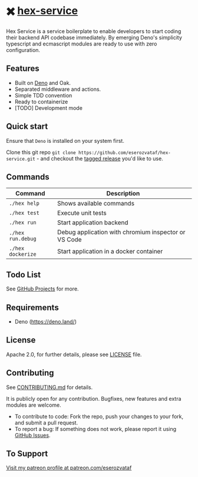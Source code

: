 # ✖️ [hex-service](https://github.com/eserozvataf/hex-service)

Hex Service is a service boilerplate to enable developers to start coding their backend API
codebase immediately. By emerging Deno's simplicity typescript and ecmascript modules are
ready to use with zero configuration.


## Features

* Built on [Deno](https://deno.land) and Oak.
* Separated middleware and actions.
* Simple TDD convention
* Ready to containerize
* [TODO] Development mode


## Quick start

Ensure that `Deno` is installed on your system first.

Clone this git repo `git clone
   https://github.com/eserozvataf/hex-service.git` - and checkout the [tagged
   release](https://github.com/eserozvataf/hex-service/releases) you'd like to
   use.


## Commands

| Command              | Description                                          |
|----------------------|------------------------------------------------------|
| `./hex help`         | Shows available commands                             |
| `./hex test`         | Execute unit tests                                   |
| `./hex run`          | Start application backend                            |
| `./hex run.debug`    | Debug application with chromium inspector or VS Code |
| `./hex dockerize`    | Start application in a docker container              |


## Todo List

See [GitHub Projects](https://github.com/eserozvataf/hex-service/projects) for more.


## Requirements

* Deno (https://deno.land/)


## License

Apache 2.0, for further details, please see [LICENSE](LICENSE) file.


## Contributing

See [CONTRIBUTING.md](CONTRIBUTING.md) for details.

It is publicly open for any contribution. Bugfixes, new features and extra modules are welcome.

* To contribute to code: Fork the repo, push your changes to your fork, and submit a pull request.
* To report a bug: If something does not work, please report it using [GitHub Issues](https://github.com/eserozvataf/hex-service/issues).


## To Support

[Visit my patreon profile at patreon.com/eserozvataf](https://www.patreon.com/eserozvataf)
